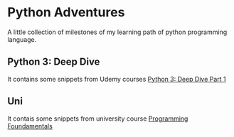 # Python Adventures
A little collection of milestones of my learning path of python programming language.

## Python 3: Deep Dive
It contains some snippets from Udemy courses [Python 3: Deep Dive Part 1](https://www.udemy.com/course/python-3-deep-dive-part-1/)

## Uni
It contais some snippets from university course [Programming Foundamentals](https://twiki.di.uniroma1.it/twiki/view/Programmazione1/AA21_22/WebHome)